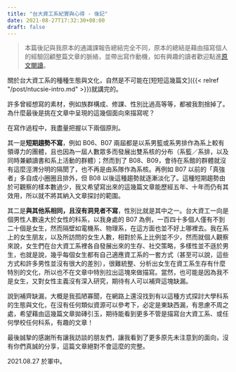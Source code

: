 ```yaml
---
title: "台大資工系紀實與心得 - 後記"
date: 2021-08-27T17:32:30+08:00
draft: false
---
```


> 本篇後記與我原本的通識課報告總結完全不同，原本的總結是藉由描寫個人的經驗回顧整篇文章的脈絡，並帶出寫作動機，如有興趣的讀者歡迎點進[原文閱讀](https://docs.google.com/document/d/1MeiR9YaCFJp0BfSkLb5O7yqBIiZZHjuwOzH9qye-ug8/edit#)。

關於台大資工系的種種生態與文化，自然是不可能在[短短這幾篇文]({{< relref "/post/ntucsie-intro.md" >}})就講完的。

許多曾經想寫的素材，例如族群構成、修課、性別比過高等等，都被我割捨掉了。為什麼最後是挑在文章中呈現的這幾個面向來描寫呢？

在寫作過程中，我盡量把握以下兩個原則。

其一是**短期趨勢不寫**，例如 B06、B07 兩屆都是以系男籃或系男排作為系上較有領導力的團體，且也因為一屆人數眾多而發展出雙系核的分布（系籃／系排，以及同時兼顧讀書和系上活動的群體）；然而到了 B08、B09，會待在系館的群體就沒有這麼涇渭分明的隔閡了，也不再是由系隊作為系核。再例如 B07 以前的「真強者」多自成小圈圈且排外，但 B08 以後這種趨勢就逐漸淡化了。這種短期趨勢由於可觀察的樣本數過少，我又希望寫出來的這幾篇文章能歷經五年、十年而仍有其效用，所以就不將其納入文章探討的範圍。

其二是**與其他系相同，且沒有洞見者不寫**，性別比就是其中之一。台大資工一向是個男性人數遠大於女性的科系，以我身處的 B07 為例，一百四十多個人僅有不到二十個是女生，然而隔壁如電機系、物理系，在這方面也並不好上哪裡去。我在系上的女生朋友，以及所訪問的女生人數，相對於系上比例並不少，然而就個人觀察來說，女生們在台大資工系裡各自發展出來的生存、社交策略，多樣性並不遜於男生，也就是說，幾乎每個女生都有自己適應資工系的一套方式（甚至可以說，這些方式和許多男性並沒有很大的差別），很難統整、分析出女生在資工系生存有什麼特別的文化，所以也不在文章中特別拉出這塊來做描寫。當然，也可能是因為我不是女生，又對女性主義沒有深入研究，期待有人可以補齊這塊缺漏。

說到補齊缺漏，大概是我孤陋寡聞，在網路上還沒找到有以這種方式探討大學科系的生態與文化，在沒有任何類似資源可以參考下，必定是東缺西漏，有思慮不周之處，希望藉由這幾篇文章拋磚引玉，期待能看到更多不管是描寫台大資工系、或任何學校任何科系，有趣的文章！

最後誠摯的感謝所有讓我訪談的朋友們，讓我看到了更多原先未注意到的面向，沒有你們真誠的分享，這篇文章絕對不會這麼的完整。

2021.08.27 於軍中。